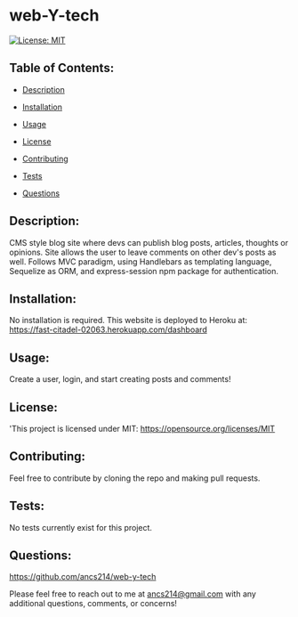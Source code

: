 # web-Y-tech 
  
  [![License: MIT](https://img.shields.io/badge/License-MIT-yellow.svg)](https://opensource.org/licenses/MIT)

 ## Table of Contents:

  - [Description](#Description)


  - [Installation](#Installation)

  - [Usage](#Usage)

  - [License](#License)

  - [Contributing](#Contributing)

  - [Tests](#tests)

  - [Questions](#Questions)

  ## Description: 
  CMS style blog site where devs can publish blog posts, articles, thoughts or opinions. Site allows the user to leave comments on other dev's posts as well. Follows MVC paradigm, using Handlebars as templating language, Sequelize as ORM, and express-session npm package for authentication.

  ## Installation: 
  No installation is required. This website is deployed to Heroku at: https://fast-citadel-02063.herokuapp.com/dashboard

  ## Usage: 
  Create a user, login, and start creating posts and comments!

  ## License: 
  'This project is licensed under MIT: https://opensource.org/licenses/MIT

  ## Contributing: 
  Feel free to contribute by cloning the repo and making pull requests. 

  ## Tests: 
  No tests currently exist for this project.

  ## Questions: 
  https://github.com/ancs214/web-y-tech

  Please feel free to reach out to me at ancs214@gmail.com with any additional questions, comments, or concerns!
